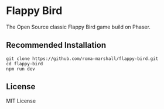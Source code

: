 # Flappy Bird

The Open Source classic Flappy Bird game build on Phaser.

## Recommended Installation

```
git clone https://github.com/roma-marshall/flappy-bird.git
cd flappy-bird
npm run dev
```

## License
MIT License
